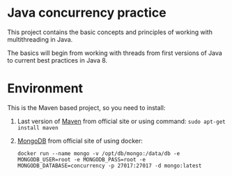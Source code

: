 Java concurrency practice
=========================
This project contains the basic concepts and principles of working with multithreading in Java.

The basics will begin from working with threads from first versions of Java to current best practices in Java 8.

Environment
===========
This is the Maven based project, so you need to install:
1. Last version of [Maven](https://maven.apache.org/download.cgi) from official site or using command: `sudo apt-get install maven`

2. [MongoDB](https://www.mongodb.com/download-center?jmp=nav#atlas) from official site of using docker:
    
    `docker run --name mongo -v /opt/db/mongo:/data/db -e MONGODB_USER=root -e MONGODB_PASS=root -e MONGODB_DATABASE=concurrency -p 27017:27017 -d mongo:latest`
